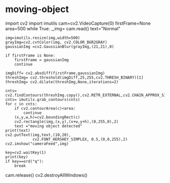 # moving-object
import cv2
import imutils
cam=cv2.VideoCapture(0)
firstFrame=None
area=500
while True:
    _,img= cam.read()
    text="Normal"

    img=imutils.resize(img,width=500)
    grayImg=cv2.cvtColor(img, cv2.COLOR_BGR2GRAY)
    gaussianImg =cv2.GaussianBlur(grayImg,(21,21),0)

    if firstFrame is None:
        firstFrame = gaussianImg
        continue

    imgDiff= cv2.absdiff(firstFrame,gaussianImg)
    threshImg= cv2.threshold(imgDiff,25,255,cv2.THRESH_BINARY)[1]
    threshImg= cv2.dilate(threshImg,None,iterations=2)

    cnts= cv2.findContours(threshImg.copy(),cv2.RETR_EXTERNAL,cv2.CHAIN_APPROX_SIMPLE)
    cnts= imutils.grab_contours(cnts)
    for c in cnts:
        if cv2.contourArea(c)<area:
            continue
        (x,y,w,h)=cv2.boundingRect(c)
        cv2.rectangle(img,(x,y),(x+w,y+h),(0,255,0),2)
        text ="moving object detected"
    print(text)
    cv2.putText(img,text,(10,20),
                cv2.FONT_HERSHEY_SIMPLEX, 0.5,(0,0,255),2)
    cv2.imshow("cameraFeed",img)

    key=cv2.waitKey(1)
    print(key)
    if key==ord("q"):
        break

cam.release()
cv2.destroyAllWindows()